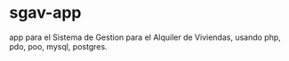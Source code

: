 # sgav-app
app para el Sistema de Gestion para el Alquiler de Viviendas, usando php, pdo, poo, mysql, postgres. 
